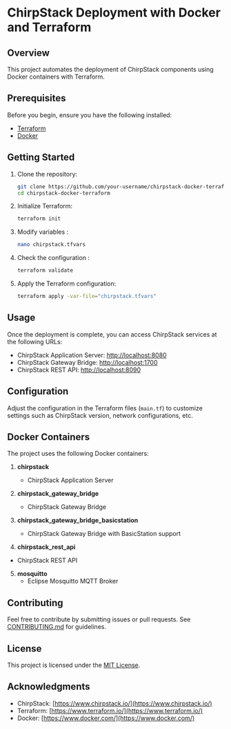 # ChirpStack Deployment with Docker and Terraform

## Overview

This project automates the deployment of ChirpStack components using Docker containers with Terraform.

## Prerequisites

Before you begin, ensure you have the following installed:

- [Terraform](https://www.terraform.io/)
- [Docker](https://www.docker.com/)

## Getting Started

1. Clone the repository:

    ```bash
    git clone https://github.com/your-username/chirpstack-docker-terraform.git
    cd chirpstack-docker-terraform
    ```

2. Initialize Terraform:

    ```bash
    terraform init
    ```

3. Modify variables :

    ```bash
    nano chirpstack.tfvars
    ```

4. Check the configuration :

    ```bash
    terraform validate
    ```

5. Apply the Terraform configuration:

    ```bash
    terraform apply -var-file="chirpstack.tfvars"
    ```

## Usage

Once the deployment is complete, you can access ChirpStack services at the following URLs:

- ChirpStack Application Server: [http://localhost:8080](http://localhost:8080)
- ChirpStack Gateway Bridge: [http://localhost:1700](http://localhost:1700)
- ChirpStack REST API: [http://localhost:8090](http://localhost:8090)

## Configuration

Adjust the configuration in the Terraform files (`main.tf`) to customize settings such as ChirpStack version, network configurations, etc.

## Docker Containers

The project uses the following Docker containers:

1. **chirpstack**
   - ChirpStack Application Server

2. **chirpstack_gateway_bridge**
   - ChirpStack Gateway Bridge

3. **chirpstack_gateway_bridge_basicstation**
   - ChirpStack Gateway Bridge with BasicStation support

4. **chirpstack_rest_api**
  - ChirpStack REST API

5. **mosquitto**
   - Eclipse Mosquitto MQTT Broker

## Contributing

Feel free to contribute by submitting issues or pull requests. See [CONTRIBUTING.md](CONTRIBUTING.md) for guidelines.

## License

This project is licensed under the [MIT License](LICENSE).

## Acknowledgments

- ChirpStack: [https://www.chirpstack.io/](https://www.chirpstack.io/)
- Terraform: [https://www.terraform.io/](https://www.terraform.io/)
- Docker: [https://www.docker.com/](https://www.docker.com/)
